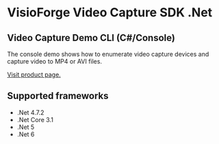 ﻿# VisioForge Video Capture SDK .Net

## Video Capture Demo CLI (C#/Console)

The console demo shows how to enumerate video capture devices and capture video to MP4 or AVI files.

[Visit product page.](https://www.visioforge.com/video-capture-sdk-net)

## Supported frameworks

* .Net 4.7.2
* .Net Core 3.1
* .Net 5
* .Net 6